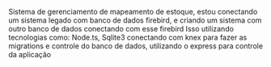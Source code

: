 Sistema de gerenciamento de mapeamento de estoque, estou conectando um sistema legado com banco de dados firebird, e criando um sistema com outro banco de dados conectando com esse firebird
Isso utilizando tecnologias como: Node.ts, Sqlite3 conectando com knex para fazer as migrations e controle do banco de dados, utilizando o express para controle da aplicação 

